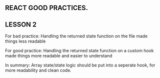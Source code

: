 ## REACT GOOD PRACTICES.

## LESSON 2

<p>For bad practice: Handling the returned state function on the file made things less readable</p>
<p>For good practice: Handling the returned state function on a custom hook made things more readable and easier to understand </p>
<p>In summary: Array state/state logic should be put into a seperate hook, for more readability and clean code. </p>
